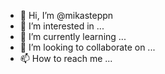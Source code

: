 - 👋 Hi, I’m @mikasteppn
- 👀 I’m interested in ...
- 🌱 I’m currently learning ...
- 💞️ I’m looking to collaborate on ...
- 📫 How to reach me ...

<!---
mikasteppn/mikasteppn is a ✨ special ✨ repository because its `README.md` (this file) appears on your GitHub profile.
You can click the Preview link to take a look at your changes.
--->
